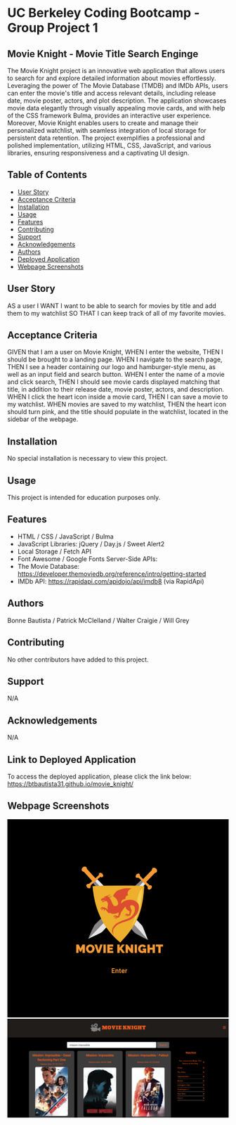 # UC Berkeley Coding Bootcamp - Group Project 1
## Movie Knight - Movie Title Search Enginge
The Movie Knight project is an innovative web application that allows users to search for and explore detailed information about movies effortlessly. Leveraging the power of The Movie Database (TMDB) and IMDb APIs, users can enter the movie's title and access relevant details, including release date, movie poster, actors, and plot description. The application showcases movie data elegantly through visually appealing movie cards, and with help of the CSS framework Bulma, provides an interactive user experience. Moreover, Movie Knight enables users to create and manage their personalized watchlist, with seamless integration of local storage for persistent data retention. The project exemplifies a professional and polished implementation, utilizing HTML, CSS, JavaScript, and various libraries, ensuring responsiveness and a captivating UI design.

## Table of Contents 
- [User Story](#user-story)
- [Acceptance Criteria](#acceptance-criteria)
- [Installation](#installation)
- [Usage](#usage)
- [Features](#features)
- [Contributing](#contributing)
- [Support](#support)
- [Acknowledgements](#acknowledgements)
- [Authors](#authors)
- [Deployed Application](#link-to-deployed-application)
- [Webpage Screenshots](#webpage-screenshots)

## User Story
AS a user
I WANT I want to be able to search for movies by title and add them to my watchlist
SO THAT  I can keep track of all of my favorite movies.

## Acceptance Criteria
GIVEN that I am a user on Movie Knight,
WHEN I enter the website,
THEN I should be brought to a landing page.
WHEN I navigate to the search page,
THEN I see a header containing our logo and hamburger-style menu, as well as an input field and search button.
WHEN I enter the name of a movie and click search,
THEN I should see movie cards displayed matching that title, in addition to their release date, movie poster, actors, and description. 
WHEN I click the heart icon inside a movie card,
THEN I can save a movie to my watchlist.
WHEN movies are saved to my watchlist,
THEN the heart icon should turn pink, and the title should populate in the watchlist, located in the sidebar of the webpage.

## Installation
No special installation is necessary to view this project.

## Usage 
This project is intended for education purposes only.

## Features
- HTML / CSS / JavaScript / Bulma
- JavaScript Libraries: jQuery / Day.js / Sweet Alert2
- Local Storage / Fetch API
- Font Awesome / Google Fonts
Server-Side APIs:
- The Movie Database: https://developer.themoviedb.org/reference/intro/getting-started
- IMDb API: https://rapidapi.com/apidojo/api/imdb8 (via RapidApi)

## Authors
Bonne Bautista / Patrick McClelland / Walter Craigie / Will Grey

## Contributing
No other contributors have added to this project.

## Support
N/A

## Acknowledgements
N/A

## Link to Deployed Application
To access the deployed application, please click the link below:
https://btbautista31.github.io/movie_knight/

## Webpage Screenshots
![Movie Knight Homepage - Webpage Screenshots](./assets/images/homepage-screenshot.png)
![Movie Knight Search Page - Webpage Screenshots](./assets/images/search-page-screenshot.png)